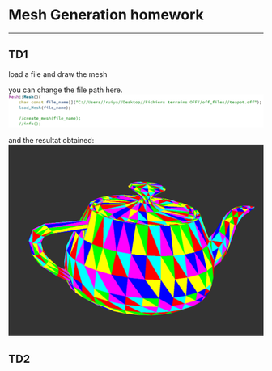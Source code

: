 # Mesh Generation homework
---

## TD1

load a file and draw the mesh 

you can change the file path here.
![avatar](imgs/change_file_path.PNG)

and the resultat obtained:
![avatar](imgs/teapot.PNG)

## TD2 



